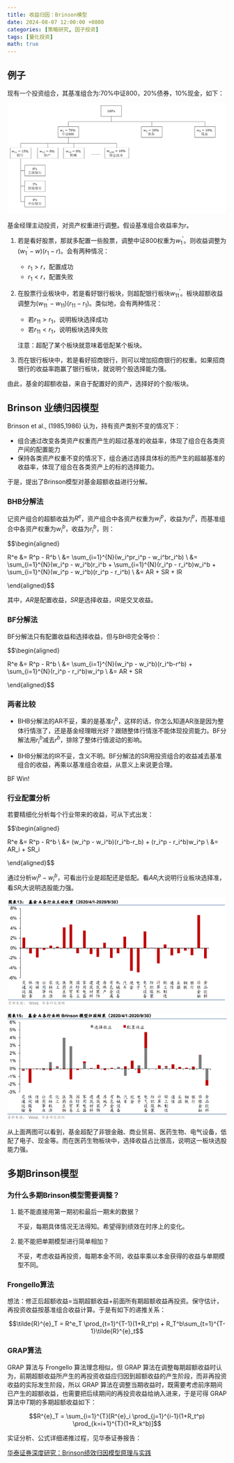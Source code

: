 ```yaml
---
title: 收益归因：Brinson模型
date: 2024-08-07 12:00:00 +0800
categories: [策略研究, 因子投资]
tags: [量化投资]
math: true
---
```


## 例子

现有一个投资组合，其基准组合为:70%中证800，20%债券，10%现金，如下：

![](images/ricequant/p.png)

基金经理主动投资，对资产权重进行调整。假设基准组合收益率为$r$。

1. 若是看好股票，那就多配置一些股票，调整中证800权重为$w_1^{\prime}$。则收益调整为($w_1^{\prime}-w)(r_1-r)$。会有两种情况：

    - $r_1>r$，配置成功
    - $r_1<r$，配置失败

2. 在股票行业板块中，若是看好银行板块，则超配银行板块$w_{11}^{\prime}$。板块超额收益调整为$(w_{11}^{\prime}-w_{11})(r_{11}-r_1)$。类似地，会有两种情况：

    - 若$r_{11}>r_1$，说明板块选择成功
    - 若$r_{11}<r_1$，说明板块选择失败

    注意：超配了某个板块就意味着低配某个板块。

3. 而在银行板块中，若是看好招商银行，则可以增加招商银行的权重。如果招商银行的收益率跑赢了银行板块，就说明个股选择能力强。

由此，基金的超额收益，来自于配置好的资产，选择好的个股/板块。

## Brinson 业绩归因模型

Brinson et al., (1985,1986) 认为，持有资产类别不变的情况下：

- 组合通过改变各类资产权重而产生的超过基准的收益率，体现了组合在各类资产间的配置能力
- 保持各类资产权重不变的情况下，组合通过选择具体标的而产生的超越基准的收益率，体现了组合在各类资产上的标的选择能力。

于是，提出了Brinson模型对基金超额收益进行分解。

### BHB分解法

记资产组合的超额收益为$R^e$，资产组合中各资产权重为$w_i^p$，收益为$r_i^p$，而基准组合中各资产权重为$w_i^b$，收益为$r_i^b$，则：

$$\begin{aligned}

R^e &= R^p - R^b \\
    &= \sum_{i=1}^{N}(w_i^pr_i^p - w_i^br_i^b) \\
    &= \sum_{i=1}^{N}(w_i^p - w_i^b)r_i^b + \sum_{i=1}^{N}(r_i^p - r_i^b)w_i^b +
    \sum_{i=1}^{N}(w_i^p - w_i^b)(r_i^p - r_i^b) \\
    &= AR + SR + IR

\end{aligned}$$

其中，$AR$是配置收益，$SR$是选择收益，$IR$是交叉收益。

### BF分解法

BF分解法只有配置收益和选择收益，但与BHB完全等价：

$$\begin{aligned}

R^e &= R^p - R^b \\
    &= \sum_{i=1}^{N}(w_i^p - w_i^b)(r_i^b-r^b) + \sum_{i=1}^{N}(r_i^p - r_i^b)w_i^p  \\
    &= AR + SR

\end{aligned}$$

### 两者比较

- BHB分解法的AR不妥，乘的是基准$r_i^b$，这样的话，你怎么知道AR涨是因为整体行情涨了，还是基金经理眼光好？跟随整体行情涨不能体现投资能力。BF分解法用$r_i^b$减去$r^b$，排除了整体行情波动的影响。

- BHB分解法的IR不妥，含义不明。BF分解法的SR用投资组合的收益减去基准组合的收益，再乘以基准组合收益，从意义上来说更合理。

BF Win!

### 行业配置分析

若要精细化分析每个行业带来的收益，可从下式出发：

$$\begin{aligned}

R^e &= R^p - R^b \\
    &= (w_i^p - w_i^b)(r_i^b-r_b) + (r_i^p - r_i^b)w_i^p  \\
    &= AR_i + SR_i

\end{aligned}$$

通过分析$w_i^p - w_i^b$，可看出行业是超配还是低配。看$AR_i$大说明行业板块选择准，看$SR_i$大说明选股能力强。

![](images/ricequant/1.png)

![](images/ricequant/2.png)

从上面两图可以看到，基金超配了非银金融、商业贸易、医药生物、电气设备，低配了电子、现金等。而在医药生物板块中，选择收益占比很高，说明这一板块选股能力强。

## 多期Brinson模型

### 为什么多期Brinson模型需要调整？

1. 能不能直接用第一期初和最后一期末的数据？

    不妥，每期具体情况无法得知。希望得到绩效在时序上的变化。

2. 能不能把单期模型进行简单相加？

    不妥，考虑收益再投资，每期本金不同，收益率乘以本金获得的收益与单期模型不同。

### Frongello算法

想法：修正后超额收益=当期超额收益+前面所有期超额收益再投资。保守估计，再投资收益按基准组合收益计算。于是有如下的递推关系：

$$\tilde{R}^{e}_T = R^e_T \prod_{t=1}^{T-1}(1+R_t^p) + R_T^b\sum_{t=1}^{T-1}\tilde{R}^{e}_t$$

### GRAP算法

GRAP 算法与 Frongello 算法理念相似，但 GRAP 算法在调整每期超额收益时认为，前期超额收益所产生的再投资收益应归因到超额收益的产生阶段，而非再投资收益的实际发生阶段，所以 GRAP 算法在调整当期收益时，既需要考虑前序期间已产生的超额收益，也需要把后续期间的再投资收益给纳入进来，于是可得 GRAP 算法中$T$期的多期超额收益如下：

$$R^{e}_T = \sum_{i=1}^{T}[R^{e}_i \prod_{j=1}^{i-1}(1+R_t^p) \prod_{k=i+1}^{T}(1+R_k^b)]$$


实证分析、公式详细递推过程，见华泰证券报告：

[华泰证券深度研究：Brinson绩效归因模型原理与实践](images/ricequant/20210221-华泰证券-华泰证券深度研究：Brinson绩效归因模型原理与实践.pdf)
